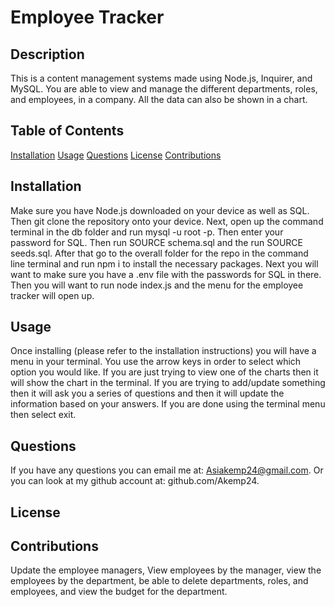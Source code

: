 
  # Employee Tracker

  ## Description
  This is a content management systems made using Node.js, Inquirer, and MySQL. You are able to view and manage the different departments, roles, and employees, in a company. All the data can also be shown in a chart.

  ## Table of Contents
  [Installation](#installation)
  [Usage](#usage)
  [Questions](#questions)
  [License](#license)
  [Contributions](#contributions)

  ## Installation
  Make sure you have Node.js downloaded on your device as well as SQL. Then git clone the repository onto your device. Next, open up the command terminal in the db folder and run mysql -u root -p. Then enter your password for SQL. Then run SOURCE schema.sql and the run SOURCE seeds.sql. After that go to the overall folder for the repo in the command line terminal and run npm i to install the necessary packages. Next you will want to make sure you have a .env file with the passwords for SQL in there. Then you will want to run node index.js and the menu for the employee tracker will open up.

  ## Usage
  Once installing (please refer to the installation instructions) you will have a menu in your terminal. You use the arrow keys in order to select which option you would like. If you are just trying to view one of the charts then it will show the chart in the terminal. If you are trying to add/update something then it will ask you a series of questions and then it will update the information based on your answers. If you are done using the terminal menu then select exit.

  ## Questions
  If you have any questions you can email me at: Asiakemp24@gmail.com.
  Or you can look at my github account at: github.com/Akemp24.

  ## License

  ## Contributions
  Update the employee managers, View employees by the manager, view the employees by the department, be able to delete departments, roles, and employees, and view the budget for the department.